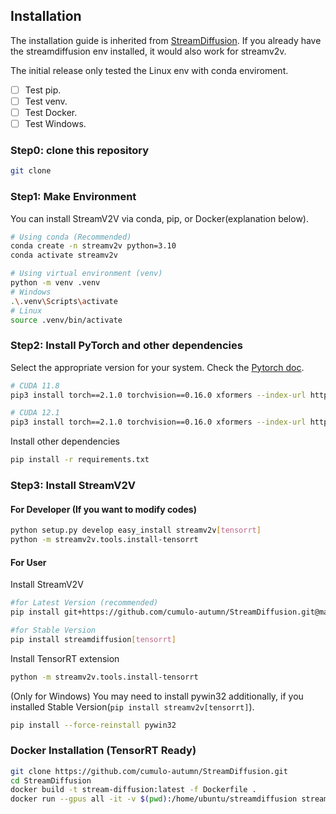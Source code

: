 ## Installation

The installation guide is inherited from [StreamDiffusion](https://github.com/cumulo-autumn/StreamDiffusion?tab=readme-ov-file#installation). If you already have the streamdiffusion env installed, it would also work for streamv2v.

The initial release only tested the Linux env with conda enviroment.

- [ ] Test pip.
- [ ] Test venv.
- [ ] Test Docker.
- [ ] Test Windows.

### Step0: clone this repository

```bash
git clone 
```

### Step1: Make Environment

You can install StreamV2V via conda, pip, or Docker(explanation below).

```bash
# Using conda (Recommended)
conda create -n streamv2v python=3.10
conda activate streamv2v
```

```bash
# Using virtual environment (venv)
python -m venv .venv
# Windows
.\.venv\Scripts\activate
# Linux
source .venv/bin/activate
```

### Step2: Install PyTorch and other dependencies

Select the appropriate version for your system. Check the [Pytorch doc](https://pytorch.org/).

```bash
# CUDA 11.8
pip3 install torch==2.1.0 torchvision==0.16.0 xformers --index-url https://download.pytorch.org/whl/cu118

# CUDA 12.1
pip3 install torch==2.1.0 torchvision==0.16.0 xformers --index-url https://download.pytorch.org/whl/cu121
```

Install other dependencies

```bash
pip install -r requirements.txt
```

### Step3: Install StreamV2V


#### For Developer (If you want to modify codes)

```bash
python setup.py develop easy_install streamv2v[tensorrt]
python -m streamv2v.tools.install-tensorrt
```

#### For User

Install StreamV2V

```bash
#for Latest Version (recommended)
pip install git+https://github.com/cumulo-autumn/StreamDiffusion.git@main#egg=streamdiffusion[tensorrt]

#for Stable Version
pip install streamdiffusion[tensorrt]
```

Install TensorRT extension

```bash
python -m streamv2v.tools.install-tensorrt
```
(Only for Windows) You may need to install pywin32 additionally, if you installed Stable Version(`pip install streamv2v[tensorrt]`).
```bash
pip install --force-reinstall pywin32
```

### Docker Installation (TensorRT Ready)

```bash
git clone https://github.com/cumulo-autumn/StreamDiffusion.git
cd StreamDiffusion
docker build -t stream-diffusion:latest -f Dockerfile .
docker run --gpus all -it -v $(pwd):/home/ubuntu/streamdiffusion stream-diffusion:latest
```
